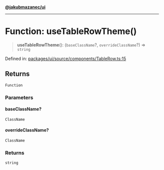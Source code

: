 [**@jakubmazanec/ui**](../README.md)

---

# Function: useTableRowTheme()

> **useTableRowTheme**(): (`baseClassName`?, `overrideClassName`?) => `string`

Defined in:
[packages/ui/source/components/TableRow.ts:15](https://github.com/jakubmazanec/tools/blob/b70ba93afff7f67760159378262d2c0b19cfed9e/packages/ui/source/components/TableRow.ts#L15)

## Returns

`Function`

### Parameters

#### baseClassName?

`ClassName`

#### overrideClassName?

`ClassName`

### Returns

`string`

